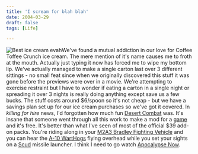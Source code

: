 ```yaml
---
title: 'I scream for blah blah'
date: 2004-03-29
draft: false
tags: [Life]

---
```


![Best ice cream evah](http://www.mennoboy.com/chris/archives/images/home/icecream2.jpg)We've found a mutual addiction in our love for Coffee Toffee Crunch ice cream. The mere mention of it's name causes me to froth at the mouth. Actually just typing it now has forced me to wipe my bottom lip. We've actually managed to make a single carton last over 3 different sittings - no small feat since when we originally discovered this stuff it was gone before the previews were over in a movie. We're attempting to exercise restraint but I have to wonder if eating a carton in a single night or spreading it over 3 nights is really doing anything except save us a few bucks. The stuff costs around $6/spoon so it's not cheap - but we have a savings plan set up for our ice cream purchases so we've got it covered. In _killing for hire_ news, I'd forgotten how much fun [Desert Combat](http://www.desertcombat.com/) was. It's insane that someone went through all this work to make a mod for a [game](http://www.eagames.com/official/battlefield/1942/us/home.jsp) and it's free. It's better than what I've seen of most of the official $39 add-on packs. You're riding along in your [M2A3 Bradley Fighting Vehicle](http://www.desertcombat.com/Vehicle%20Images/M2A3.jpg) and you can hear the [A-10 WartHogs](http://www.desertcombat.com/Vehicle%20Images/A10.jpg) flying overhead while you set your sights on a [Scud](http://www.desertcombat.com/Vehicle%20Images/SCUD.jpg) missile launcher. I think I need to go watch [Apocalypse Now](http://www.amazon.ca/exec/obidos/ASIN/B00005OWEG/farawsoclos0a-20).